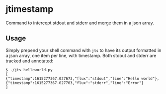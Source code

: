 # jtimestamp
Command to intercept stdout and stderr and merge them in a json array.

## Usage

Simply prepend your shell command with `jts` to have its output formatted in a json array, one item per line, with timestamp.
Both stdout and stderr are tracked and annotated:
```shell
$ ./jts helloworld.py
[
{"timestamp":1615277367.027673,"flux":"stdout","line":"Hello world"},
{"timestamp":1615277367.027703,"flux":"stderr","line":"Error"}
]

```
